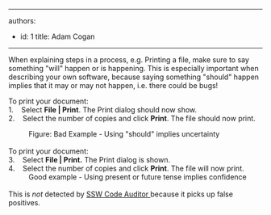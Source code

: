 

---
authors:
  - id: 1
    title: Adam Cogan
---




<span class='intro'> <p>​When explaining steps in a process, e.g. Printing a file, make sure to say something &quot;will&quot; happen or is happening. This is especially important when describing your own software, because saying something &quot;should&quot; happen implies that it may or may not happen, i.e. there could be bugs!</p> </span>

​To print your document&#58;<br>1.&#160;&#160;&#160; Select&#160;<strong>File | Print</strong>. The Print dialog should now show.<br>2.&#160;&#160;&#160; Select the number of copies and click&#160;<strong>Print</strong>. The file should now print.<dd class="ssw15-rteElement-FigureBad">Figure&#58; Bad Example - Using &quot;should&quot; implies uncertainty</dd><br>To print your document&#58;<br>3.&#160;&#160;&#160; Select&#160;<strong>File | Print.</strong> The Print dialog is shown.<br>4.&#160;&#160;&#160; Select the number of copies and click&#160;<strong>Print</strong>. The file will now print.<dd class="ssw15-rteElement-FigureGood">Good example - Using present or future tense implies confidence</dd><br>This is *not* detected by&#160;<a href="https&#58;//www.ssw.com.au/ssw/CodeAuditor/">SSW Code Auditor&#160;​</a>because it picks up false positives.​


